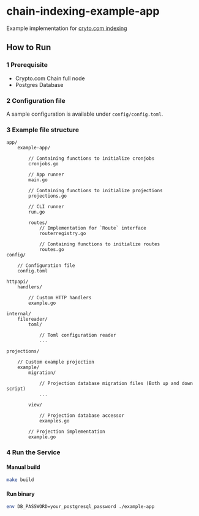 # chain-indexing-example-app

Example implementation for [cryto.com indexing](https://github.com/crypto-com/chain-indexing)

## How to Run

### 1 Prerequisite

- Crypto.com Chain full node
- Postgres Database

### 2 Configuration file

A sample configuration is available under `config/config.toml`.

### 3 Example file structure

```
app/
    example-app/
    
        // Containing functions to initialize cronjobs
        cronjobs.go
        
        // App runner
        main.go
        
        // Containing functions to initialize projections
        projections.go
        
        // CLI runner
        run.go
        
        routes/
            // Implementation for `Route` interface
            routerregistry.go
            
            // Containing functions to initialize routes
            routes.go
config/

    // Configuration file
    config.toml
    
httpapi/
    handlers/
    
        // Custom HTTP handlers
        example.go
    
internal/
    filereader/
        toml/
        
            // Toml configuration reader
            ...
            
projections/

    // Custom example projection
    example/
        migration/
        
            // Projection database migration files (Both up and down script)
            ...
        
        view/
        
            // Projection database accessor
            examples.go
            
        // Projection implementation
        example.go
```


### 4 Run the Service

#### Manual build

```bash
make build
```

#### Run binary

```bash
env DB_PASSWORD=your_postgresql_password ./example-app
```

